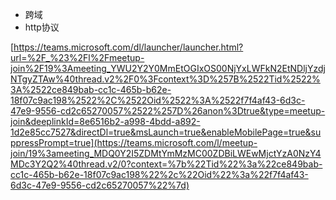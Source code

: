 -   跨域
-   http协议


[https://teams.microsoft.com/dl/launcher/launcher.html?url=%2F_%23%2Fl%2Fmeetup-join%2F19%3Ameeting_YWU2Y2Y0MmEtOGIxOS00NjYxLWFkN2EtNDljYzdjNTgyZTAw%40thread.v2%2F0%3Fcontext%3D%257B%2522Tid%2522%3A%2522ce849bab-cc1c-465b-b62e-18f07c9ac198%2522%2C%2522Oid%2522%3A%2522f7f4af43-6d3c-47e9-9556-cd2c65270057%2522%257D%26anon%3Dtrue&type=meetup-join&deeplinkId=8e6516b2-a998-4bdd-a892-1d2e85cc7527&directDl=true&msLaunch=true&enableMobilePage=true&suppressPrompt=true](https://teams.microsoft.com/l/meetup-join/19%3ameeting_MDQ0Y2I5ZDMtYmMzMC00ZDBiLWEwMjctYzA0NzY4MDc3Y2Q2%40thread.v2/0?context=%7b%22Tid%22%3a%22ce849bab-cc1c-465b-b62e-18f07c9ac198%22%2c%22Oid%22%3a%22f7f4af43-6d3c-47e9-9556-cd2c65270057%22%7d)

